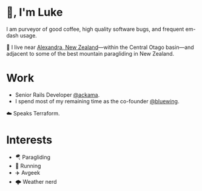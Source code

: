 # 👋, I'm **Luke**

I am purveyor of good coffee, high quality software bugs, and frequent em-dash usage.

📍 I live near [Alexandra, New Zealand](https://maps.apple.com/?ll=-45.100000,169.400000)—within the Central Otago basin—and adjacent to some of the best mountain paragliding in New Zealand.

# Work 

- Senior Rails Developer [@ackama](https://github.com/ackama).
- I spend most of my remaining time as the co-founder [@bluewing](https://github.com/bluewing).

☁️ Speaks Terraform.

# Interests

- 🪂 Paragliding
- 👟 Running
- ✈️ Avgeek
- 🌩️ Weather nerd
